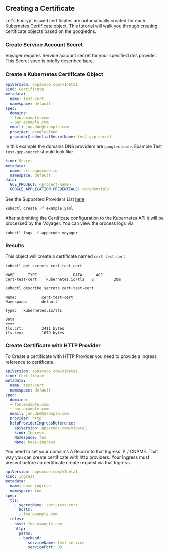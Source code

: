 ## Creating a Certificate
Let's Encrypt issued certificates are automatically created for each Kubernetes Certificate object. This
tutorial will walk you through creating certificate objects based on the googledns.

### Create Service Account Secret
Voyager requires Service account secret for your specified dns provider. This Secret spec is briefly described [here](provider.md).

### Create a Kubernetes Certificate Object
```yaml
apiVersion: appscode.com/v1beta1
kind: Certificate
metadata:
  name: test-cert
  namespace: default
spec:
  domains:
  - foo.example.com
  - bar.example.com
  email: jon.doe@example.com
  provider: googlecloud
  providerCredentialSecretName: test-gcp-secret
```

In this example the domains DNS providers are `googlecloude`. Example Test `test-gcp-secret` should look like
```yaml
kind: Secret
metadata:
  name: ssl-appscode-io
  namespace: default
data:
  GCE_PROJECT: <project-name>
  GOOGLE_APPLICATION_CREDENTIALS: <credential>
```

See the Supported Providers List [here](provider.md)

```sh
kubectl create -f example.yaml
```

After submitting the Certificate configuration to the Kubernetes API it will be processed by the Voyager. You can view the process logs via
```
kubectl logs -f appscode-voyager
```

### Results
This object will create a certificate named `cert-test-cert`.

```sh
kubectl get secrets cert-test-cert
```

```
NAME      TYPE                DATA      AGE
cert-test-cert    kubernetes.io/tls   2         20m
```

```
kubectl describe secrets cert-test-cert
```

```
Name:           cert-test-cert
Namespace:      default

Type:   kubernetes.io/tls

Data
====
tls.crt:        3411 bytes
tls.key:        1679 bytes
```

### Create Certificate with HTTP Provider

To Create a certificate with HTTP Provider you need to provide a ingress reference to certificate.
```yaml
apiVersion: appscode.com/v1beta1
kind: Certificate
metadata:
  name: test-cert
  namespace: default
spec:
  domains:
  - foo.example.com
  - bar.example.com
  email: jon.doe@example.com
  provider: http
  httpProviderIngressReference:
    apiVersion: appscode.com/v1beta1
    kind: Ingress
    Namespace: foo
    Name: base-ingress
```

You need to set your domain's A Record to that Ingress IP / CNAME. That way you can create certificate with http providers.
Your Ingress must present before an certificate create request via that Ingress.

```yaml
apiVersion: appscode.com/v1beta1
kind: Ingress
metadata:
  name: base-ingress
  namespace: foo
spec:
  tls:
    - secretName: cert-test-cert
      hosts:
      - foo.example.com
  rules:
  - host: foo.example.com
    http:
      paths:
      - backend:
          serviceName: test-service
          servicePort: 80
```

